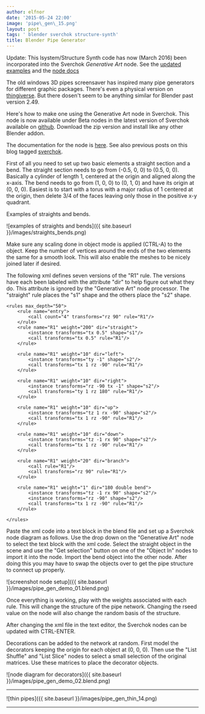 ```yaml
---
author: elfnor
date: '2015-05-24 22:00'
image: 'pipe\_gen\_15.png'
layout: post
tags: ' blender sverchok structure-synth'
title: Blender Pipe Generator
---
```


Update: This lsystem/Structure Synth code has now (March 2016) been incorporated into the Sverchok *Generative Art* node. See the [updated examples](%7Bfilename%7Dgenerative_art_example_updates.md) and the [node docs](%7Bfilename%7Dgenerative_art_docs.md)

The old windows 3D pipes screensaver has inspired many pipe generators for different graphic packages. There\'s even a physical version on [thingiverse](http://www.thingiverse.com/thing:25311). But there dosen\'t seem to be anything similar for Blender past version 2.49.

Here\'s how to make one using the Generative Art node in Sverchok. This node is now available under Beta nodes in the latest version of Sverchok available on [github](https://github.com/nortikin/sverchok). Download the zip version and install like any other Blender addon.

The documentation for the node is [here](https://github.com/nortikin/sverchok/blob/master/docs/nodes/generator/generative_art.rst). See also previous posts on this blog tagged [sverchok](http://elfnor.com/tag/sverchok.html).

First of all you need to set up two basic elements a straight section and a bend. The straight section needs to go from (-0.5, 0, 0) to (0.5, 0, 0). Basically a cylinder of length 1, centered at the origin and aligned along the x-axis. The bend needs to go from (1, 0, 0) to (0, 1, 0) and have its origin at (0, 0, 0). Easiest is to start with a torus with a major radius of 1 centered at the origin, then delete 3/4 of the faces leaving only those in the positive x-y quadrant.

Examples of straights and bends.

![examples of straights and bends]({{ site.baseurl }}/images/straights_bends.png)

Make sure any scaling done in object mode is applied (CTRL-A) to the object. Keep the number of vertices around the ends of the two elements the same for a smooth look. This will also enable the meshes to be nicely joined later if desired.

The following xml defines seven versions of the \"R1\" rule. The versions have each been labeled with the attribute \"dir\" to help figure out what they do. This attribute is ignored by the \"Generative Art\" node processor. The \"straight\" rule places the \"s1\" shape and the others place the \"s2\" shape.

``` {.xml}
<rules max_depth="50">
    <rule name="entry">
        <call count="4" transforms="rz 90" rule="R1"/>
    </rule>
    <rule name="R1" weight="200" dir="straight">
        <instance transforms="tx 0.5" shape="s1"/>
        <call transforms="tx 0.5" rule="R1"/>
    </rule>
    
    <rule name="R1" weight="10" dir="left">
        <instance transforms="ty -1" shape="s2"/>
        <call transforms="tx 1 rz -90" rule="R1"/>
    </rule>
    
    <rule name="R1" weight="10" dir="right">
        <instance transforms="rz -90 tx -1" shape="s2"/>
        <call transforms="ty 1 rz 180" rule="R1"/>
    </rule>
    
    <rule name="R1" weight="10" dir="up">
        <instance transforms="tz 1 rx -90" shape="s2"/>
        <call transforms="tx 1 rz -90" rule="R1"/>
    </rule>
    
    <rule name="R1" weight="10" dir="down">
        <instance transforms="tz -1 rx 90" shape="s2"/>
        <call transforms="tx 1 rz -90" rule="R1"/>
    </rule>
    
    <rule name="R1" weight="20" dir="branch">
        <call rule="R1"/>
        <call transforms="rz 90" rule="R1"/>
    </rule>
    
    <rule name="R1" weight="1" dir="180 double bend">
        <instance transforms="tz -1 rx 90" shape="s2"/>
        <instance transforms="rz -90" shape="s2"/>
        <call transforms="tx 1 rz -90" rule="R1"/>
    </rule>
    
</rules>
```

Paste the xml code into a text block in the blend file and set up a Sverchok node diagram as follows. Use the drop down on the \"Generative Art\" node to select the text block with the xml code. Select the straight object in the scene and use the \"Get selection\" button on one of the \"Object In\" nodes to import it into the node. Import the bend object into the other node. After doing this you may have to swap the objects over to get the pipe structure to connect up properly.

![screenshot node setup]({{ site.baseurl }}/images/pipe_gen_demo_01.blend.png)

Once everything is working, play with the weights associated with each rule. This will change the structure of the pipe network. Changing the rseed value on the node will also change the random basis of the structure.

After changing the xml file in the text editor, the Sverchok nodes can be updated with CTRL-ENTER.

Decorations can be added to the network at random. First model the decorators keeping the origin for each object at (0, 0, 0). Then use the \"List Shuffle\" and \"List Slice\" nodes to select a small selection of the original matrices. Use these matrices to place the decorator objects.

![node diagram for decorators]({{ site.baseurl }}/images/pipe_gen_demo_02.blend.png)

------------------------------------------------------------------------

![thin pipes]({{ site.baseurl }}/images/pipe_gen_thin_14.png)

------------------------------------------------------------------------
